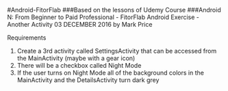 #Android-FitorFlab
###Based on the lessons of Udemy Course
###Android N: From Beginner to Paid Professional - FitorFlab
  Android Exercise - Another Activity
  03 DECEMBER 2016 by Mark Price

  Requirements
1. Create a 3rd activity called SettingsActivity that can be accessed from the MainActivity (maybe with a gear icon)
2. There will be a checkbox called Night Mode
3. If the user turns on Night Mode all of the background colors in the MainActivity and the DetailsActivity turn dark grey